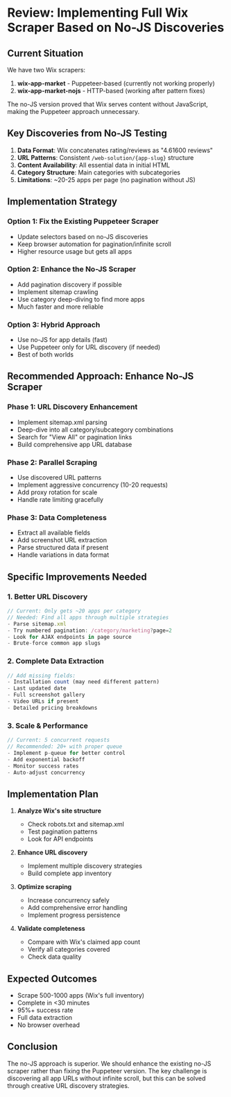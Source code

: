 # Review: Implementing Full Wix Scraper Based on No-JS Discoveries

## Current Situation

We have two Wix scrapers:
1. **wix-app-market** - Puppeteer-based (currently not working properly)
2. **wix-app-market-nojs** - HTTP-based (working after pattern fixes)

The no-JS version proved that Wix serves content without JavaScript, making the Puppeteer approach unnecessary.

## Key Discoveries from No-JS Testing

1. **Data Format**: Wix concatenates rating/reviews as "4.61600 reviews"
2. **URL Patterns**: Consistent `/web-solution/{app-slug}` structure
3. **Content Availability**: All essential data in initial HTML
4. **Category Structure**: Main categories with subcategories
5. **Limitations**: ~20-25 apps per page (no pagination without JS)

## Implementation Strategy

### Option 1: Fix the Existing Puppeteer Scraper
- Update selectors based on no-JS discoveries
- Keep browser automation for pagination/infinite scroll
- Higher resource usage but gets all apps

### Option 2: Enhance the No-JS Scraper
- Add pagination discovery if possible
- Implement sitemap crawling
- Use category deep-diving to find more apps
- Much faster and more reliable

### Option 3: Hybrid Approach
- Use no-JS for app details (fast)
- Use Puppeteer only for URL discovery (if needed)
- Best of both worlds

## Recommended Approach: Enhance No-JS Scraper

### Phase 1: URL Discovery Enhancement
- Implement sitemap.xml parsing
- Deep-dive into all category/subcategory combinations
- Search for "View All" or pagination links
- Build comprehensive app URL database

### Phase 2: Parallel Scraping
- Use discovered URL patterns
- Implement aggressive concurrency (10-20 requests)
- Add proxy rotation for scale
- Handle rate limiting gracefully

### Phase 3: Data Completeness
- Extract all available fields
- Add screenshot URL extraction
- Parse structured data if present
- Handle variations in data format

## Specific Improvements Needed

### 1. Better URL Discovery
```javascript
// Current: Only gets ~20 apps per category
// Needed: Find all apps through multiple strategies
- Parse sitemap.xml
- Try numbered pagination: /category/marketing?page=2
- Look for AJAX endpoints in page source
- Brute-force common app slugs
```

### 2. Complete Data Extraction
```javascript
// Add missing fields:
- Installation count (may need different pattern)
- Last updated date
- Full screenshot gallery
- Video URLs if present
- Detailed pricing breakdowns
```

### 3. Scale & Performance
```javascript
// Current: 5 concurrent requests
// Recommended: 20+ with proper queue
- Implement p-queue for better control
- Add exponential backoff
- Monitor success rates
- Auto-adjust concurrency
```

## Implementation Plan

1. **Analyze Wix's site structure**
   - Check robots.txt and sitemap.xml
   - Test pagination patterns
   - Look for API endpoints

2. **Enhance URL discovery**
   - Implement multiple discovery strategies
   - Build complete app inventory

3. **Optimize scraping**
   - Increase concurrency safely
   - Add comprehensive error handling
   - Implement progress persistence

4. **Validate completeness**
   - Compare with Wix's claimed app count
   - Verify all categories covered
   - Check data quality

## Expected Outcomes

- Scrape 500-1000 apps (Wix's full inventory)
- Complete in <30 minutes
- 95%+ success rate
- Full data extraction
- No browser overhead

## Conclusion

The no-JS approach is superior. We should enhance the existing no-JS scraper rather than fixing the Puppeteer version. The key challenge is discovering all app URLs without infinite scroll, but this can be solved through creative URL discovery strategies.